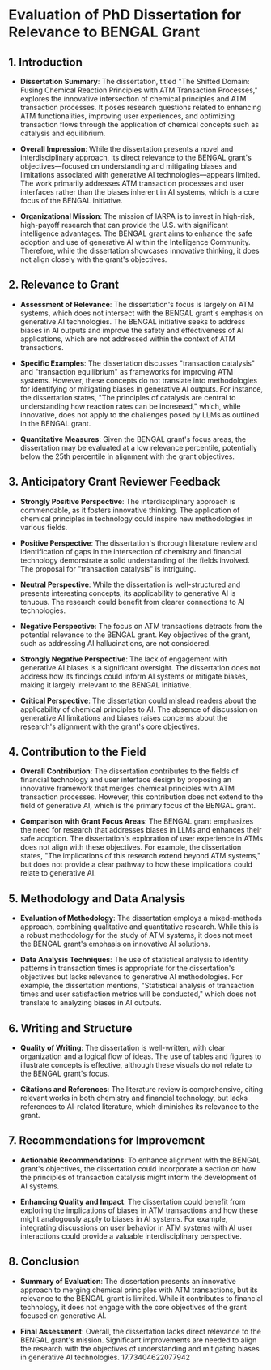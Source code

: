 # Evaluation of PhD Dissertation for Relevance to BENGAL Grant

## 1. Introduction
- **Dissertation Summary**: The dissertation, titled "The Shifted Domain: Fusing Chemical Reaction Principles with ATM Transaction Processes," explores the innovative intersection of chemical principles and ATM transaction processes. It poses research questions related to enhancing ATM functionalities, improving user experiences, and optimizing transaction flows through the application of chemical concepts such as catalysis and equilibrium.
  
- **Overall Impression**: While the dissertation presents a novel and interdisciplinary approach, its direct relevance to the BENGAL grant's objectives—focused on understanding and mitigating biases and limitations associated with generative AI technologies—appears limited. The work primarily addresses ATM transaction processes and user interfaces rather than the biases inherent in AI systems, which is a core focus of the BENGAL initiative.

- **Organizational Mission**: The mission of IARPA is to invest in high-risk, high-payoff research that can provide the U.S. with significant intelligence advantages. The BENGAL grant aims to enhance the safe adoption and use of generative AI within the Intelligence Community. Therefore, while the dissertation showcases innovative thinking, it does not align closely with the grant's objectives.

## 2. Relevance to Grant
- **Assessment of Relevance**: The dissertation's focus is largely on ATM systems, which does not intersect with the BENGAL grant's emphasis on generative AI technologies. The BENGAL initiative seeks to address biases in AI outputs and improve the safety and effectiveness of AI applications, which are not addressed within the context of ATM transactions.

- **Specific Examples**: The dissertation discusses "transaction catalysis" and "transaction equilibrium" as frameworks for improving ATM systems. However, these concepts do not translate into methodologies for identifying or mitigating biases in generative AI outputs. For instance, the dissertation states, "The principles of catalysis are central to understanding how reaction rates can be increased," which, while innovative, does not apply to the challenges posed by LLMs as outlined in the BENGAL grant.

- **Quantitative Measures**: Given the BENGAL grant's focus areas, the dissertation may be evaluated at a low relevance percentile, potentially below the 25th percentile in alignment with the grant objectives.

## 3. Anticipatory Grant Reviewer Feedback
- **Strongly Positive Perspective**: The interdisciplinary approach is commendable, as it fosters innovative thinking. The application of chemical principles in technology could inspire new methodologies in various fields.

- **Positive Perspective**: The dissertation's thorough literature review and identification of gaps in the intersection of chemistry and financial technology demonstrate a solid understanding of the fields involved. The proposal for "transaction catalysis" is intriguing.

- **Neutral Perspective**: While the dissertation is well-structured and presents interesting concepts, its applicability to generative AI is tenuous. The research could benefit from clearer connections to AI technologies.

- **Negative Perspective**: The focus on ATM transactions detracts from the potential relevance to the BENGAL grant. Key objectives of the grant, such as addressing AI hallucinations, are not considered.

- **Strongly Negative Perspective**: The lack of engagement with generative AI biases is a significant oversight. The dissertation does not address how its findings could inform AI systems or mitigate biases, making it largely irrelevant to the BENGAL initiative.

- **Critical Perspective**: The dissertation could mislead readers about the applicability of chemical principles to AI. The absence of discussion on generative AI limitations and biases raises concerns about the research's alignment with the grant's core objectives.

## 4. Contribution to the Field
- **Overall Contribution**: The dissertation contributes to the fields of financial technology and user interface design by proposing an innovative framework that merges chemical principles with ATM transaction processes. However, this contribution does not extend to the field of generative AI, which is the primary focus of the BENGAL grant.

- **Comparison with Grant Focus Areas**: The BENGAL grant emphasizes the need for research that addresses biases in LLMs and enhances their safe adoption. The dissertation's exploration of user experience in ATMs does not align with these objectives. For example, the dissertation states, "The implications of this research extend beyond ATM systems," but does not provide a clear pathway to how these implications could relate to generative AI.

## 5. Methodology and Data Analysis
- **Evaluation of Methodology**: The dissertation employs a mixed-methods approach, combining qualitative and quantitative research. While this is a robust methodology for the study of ATM systems, it does not meet the BENGAL grant's emphasis on innovative AI solutions.

- **Data Analysis Techniques**: The use of statistical analysis to identify patterns in transaction times is appropriate for the dissertation's objectives but lacks relevance to generative AI methodologies. For example, the dissertation mentions, "Statistical analysis of transaction times and user satisfaction metrics will be conducted," which does not translate to analyzing biases in AI outputs.

## 6. Writing and Structure
- **Quality of Writing**: The dissertation is well-written, with clear organization and a logical flow of ideas. The use of tables and figures to illustrate concepts is effective, although these visuals do not relate to the BENGAL grant's focus.

- **Citations and References**: The literature review is comprehensive, citing relevant works in both chemistry and financial technology, but lacks references to AI-related literature, which diminishes its relevance to the grant.

## 7. Recommendations for Improvement
- **Actionable Recommendations**: To enhance alignment with the BENGAL grant's objectives, the dissertation could incorporate a section on how the principles of transaction catalysis might inform the development of AI systems. 

- **Enhancing Quality and Impact**: The dissertation could benefit from exploring the implications of biases in ATM transactions and how these might analogously apply to biases in AI systems. For example, integrating discussions on user behavior in ATM systems with AI user interactions could provide a valuable interdisciplinary perspective.

## 8. Conclusion
- **Summary of Evaluation**: The dissertation presents an innovative approach to merging chemical principles with ATM transactions, but its relevance to the BENGAL grant is limited. While it contributes to financial technology, it does not engage with the core objectives of the grant focused on generative AI.

- **Final Assessment**: Overall, the dissertation lacks direct relevance to the BENGAL grant's mission. Significant improvements are needed to align the research with the objectives of understanding and mitigating biases in generative AI technologies. 17.73404622077942
